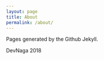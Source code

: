 ```yaml
---
layout: page
title: About
permalink: /about/
---
```


Pages generated by the Github Jekyll.

DevNaga 2018

